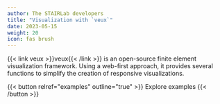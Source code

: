 ```yaml
---
author: The STAIRLab developers
title: "Visualization with `veux`"
date: 2023-05-15
weight: 20
icon: fas brush
---
```


{{< link veux >}}veux{{< /link >}} is an open-source finite element visualization framework. Using a web-first approach, it provides several functions to simplify the creation of responsive visualizations.

{{< button relref="examples" outline="true" >}}
    Explore examples
{{< /button >}}
